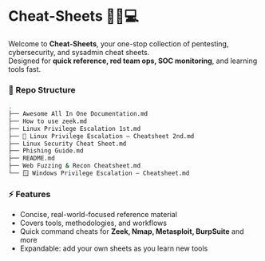 # Cheat-Sheets 🕵️‍♂️💻

Welcome to **Cheat-Sheets**, your one-stop collection of pentesting, cybersecurity, and sysadmin cheat sheets.  
Designed for **quick reference, red team ops, SOC monitoring**, and learning tools fast.

### 📂 Repo Structure
```bash
.
├── Awesome All In One Documentation.md
├── How to use zeek.md
├── Linux Privilege Escalation 1st.md
├── 🐧 Linux Privilege Escalation – Cheatsheet 2nd.md
├── Linux Security Cheat Sheet.md
├── Phishing Guide.md
├── README.md
├── Web Fuzzing & Recon Cheatsheet.md
└── 🪟 Windows Privilege Escalation – Cheatsheet.md
```

### ⚡ Features

- Concise, real-world-focused reference material  
- Covers tools, methodologies, and workflows  
- Quick command cheats for **Zeek, Nmap, Metasploit, BurpSuite** and more  
- Expandable: add your own sheets as you learn new tools  

